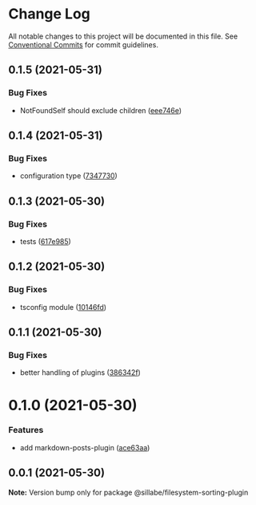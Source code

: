 # Change Log

All notable changes to this project will be documented in this file.
See [Conventional Commits](https://conventionalcommits.org) for commit guidelines.

## 0.1.5 (2021-05-31)


### Bug Fixes

* NotFoundSelf should exclude children ([eee746e](https://github.com/sillabe/sillabe/commit/eee746e2dc237b8a27aa935bda39e4ae42a4e1fb))





## 0.1.4 (2021-05-31)


### Bug Fixes

* configuration type ([7347730](https://github.com/sillabe/sillabe/commit/7347730ea860867ea59714673c0160ea31ed9cd0))





## 0.1.3 (2021-05-30)


### Bug Fixes

* tests ([617e985](https://github.com/sillabe/sillabe/commit/617e985af4c7fc517dc6f05c5986cc829689a12e))





## 0.1.2 (2021-05-30)


### Bug Fixes

* tsconfig module ([10146fd](https://github.com/sillabe/sillabe/commit/10146fd7d498f2b9e4355b76c1f0b9a4a73f6aac))





## 0.1.1 (2021-05-30)


### Bug Fixes

* better handling of plugins ([386342f](https://github.com/sillabe/sillabe/commit/386342f1d31c96fa0c8dc2cf03d3776aefef78d5))





# 0.1.0 (2021-05-30)


### Features

* add markdown-posts-plugin ([ace63aa](https://github.com/sillabe/sillabe/commit/ace63aa47e8f1779e31a9c786072d049663fbef9))





## 0.0.1 (2021-05-30)

**Note:** Version bump only for package @sillabe/filesystem-sorting-plugin
